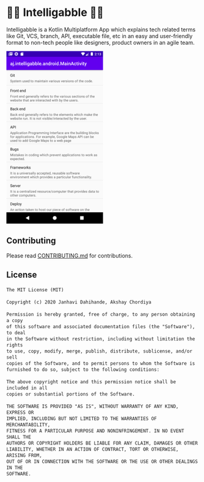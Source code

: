 # 👨‍🏫 Intelligabble 👩‍🏫

Intelligabble is a Kotlin Multiplatform App which explains tech related terms like Git, VCS, branch, API, executable file, etc in 
an easy and user-friendly format to non-tech people like designers, product owners in an agile team. 

<img alt="Intelligabble App Screenshot" height="450px" src="https://raw.githubusercontent.com/AkshayChordiya/Intelligabble/master/art/Intelligabble_v1.png" />

## Contributing

Please read [CONTRIBUTING.md](CONTRIBUTING.md) for contributions.

## License

    The MIT License (MIT)
    
    Copyright (c) 2020 Janhavi Dahihande, Akshay Chordiya
    
    Permission is hereby granted, free of charge, to any person obtaining a copy
    of this software and associated documentation files (the "Software"), to deal
    in the Software without restriction, including without limitation the rights
    to use, copy, modify, merge, publish, distribute, sublicense, and/or sell
    copies of the Software, and to permit persons to whom the Software is
    furnished to do so, subject to the following conditions:

    The above copyright notice and this permission notice shall be included in all
    copies or substantial portions of the Software.

    THE SOFTWARE IS PROVIDED "AS IS", WITHOUT WARRANTY OF ANY KIND, EXPRESS OR
    IMPLIED, INCLUDING BUT NOT LIMITED TO THE WARRANTIES OF MERCHANTABILITY,
    FITNESS FOR A PARTICULAR PURPOSE AND NONINFRINGEMENT. IN NO EVENT SHALL THE
    AUTHORS OR COPYRIGHT HOLDERS BE LIABLE FOR ANY CLAIM, DAMAGES OR OTHER
    LIABILITY, WHETHER IN AN ACTION OF CONTRACT, TORT OR OTHERWISE, ARISING FROM,
    OUT OF OR IN CONNECTION WITH THE SOFTWARE OR THE USE OR OTHER DEALINGS IN THE
    SOFTWARE.

